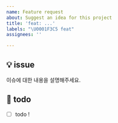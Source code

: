 ```yaml
---
name: Feature request
about: Suggest an idea for this project
title: 'feat: ...'
labels: "\U0001F3C5 feat"
assignees: ''

---
```


## 💡 issue
이슈에 대한 내용을 설명해주세요.

## 📝 todo
- [ ] todo !

